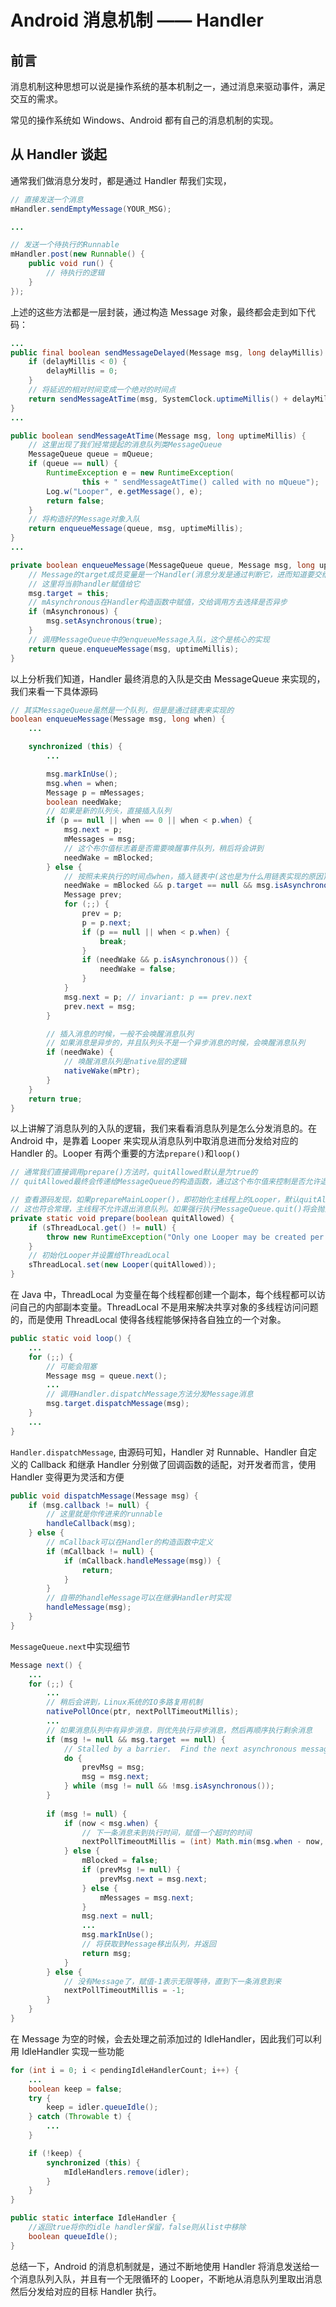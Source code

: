 # Android 消息机制 —— Handler

## 前言

消息机制这种思想可以说是操作系统的基本机制之一，通过消息来驱动事件，满足交互的需求。

常见的操作系统如 Windows、Android 都有自己的消息机制的实现。

## 从 Handler 谈起

通常我们做消息分发时，都是通过 Handler 帮我们实现，

```java
// 直接发送一个消息
mHandler.sendEmptyMessage(YOUR_MSG);

...

// 发送一个待执行的Runnable
mHandler.post(new Runnable() {
    public void run() {
        // 待执行的逻辑
    }
});
```

上述的这些方法都是一层封装，通过构造 Message 对象，最终都会走到如下代码：

```java
...
public final boolean sendMessageDelayed(Message msg, long delayMillis) {
    if (delayMillis < 0) {
        delayMillis = 0;
    }
    // 将延迟的相对时间变成一个绝对的时间点
    return sendMessageAtTime(msg, SystemClock.uptimeMillis() + delayMillis);
}
...

public boolean sendMessageAtTime(Message msg, long uptimeMillis) {
    // 这里出现了我们经常提起的消息队列类MessageQueue
    MessageQueue queue = mQueue;
    if (queue == null) {
        RuntimeException e = new RuntimeException(
                this + " sendMessageAtTime() called with no mQueue");
        Log.w("Looper", e.getMessage(), e);
        return false;
    }
    // 将构造好的Message对象入队
    return enqueueMessage(queue, msg, uptimeMillis);
}
...

private boolean enqueueMessage(MessageQueue queue, Message msg, long uptimeMillis) {
    // Message的target成员变量是一个Handler(消息分发是通过判断它，进而知道要交给哪个handler去处理消息的)
    // 这里将当前handler赋值给它
    msg.target = this;
    // mAsynchronous在Handler构造函数中赋值，交给调用方去选择是否异步
    if (mAsynchronous) {
        msg.setAsynchronous(true);
    }
    // 调用MessageQueue中的enqueueMessage入队，这个是核心的实现
    return queue.enqueueMessage(msg, uptimeMillis);
}
```

以上分析我们知道，Handler 最终消息的入队是交由 MessageQueue 来实现的，我们来看一下具体源码

```java
// 其实MessageQueue虽然是一个队列，但是是通过链表来实现的
boolean enqueueMessage(Message msg, long when) {
    ...

    synchronized (this) {
        ...

        msg.markInUse();
        msg.when = when;
        Message p = mMessages;
        boolean needWake;
        // 如果是新的队列头，直接插入队列
        if (p == null || when == 0 || when < p.when) {
            msg.next = p;
            mMessages = msg;
            // 这个布尔值标志着是否需要唤醒事件队列，稍后将会讲到
            needWake = mBlocked;
        } else {
            // 按照未来执行的时间点when，插入链表中(这也是为什么用链表实现的原因)
            needWake = mBlocked && p.target == null && msg.isAsynchronous();
            Message prev;
            for (;;) {
                prev = p;
                p = p.next;
                if (p == null || when < p.when) {
                    break;
                }
                if (needWake && p.isAsynchronous()) {
                    needWake = false;
                }
            }
            msg.next = p; // invariant: p == prev.next
            prev.next = msg;
        }

        // 插入消息的时候，一般不会唤醒消息队列
        // 如果消息是异步的，并且队列头不是一个异步消息的时候，会唤醒消息队列
        if (needWake) {
            // 唤醒消息队列是native层的逻辑
            nativeWake(mPtr);
        }
    }
    return true;
}
```

以上讲解了消息队列的入队的逻辑，我们来看看消息队列是怎么分发消息的。在 Android 中，是靠着 Looper 来实现从消息队列中取消息进而分发给对应的 Handler 的。Looper 有两个重要的方法`prepare()`和`loop()`

```java
// 通常我们直接调用prepare()方法时，quitAllowed默认是为true的
// quitAllowed最终会传递给MessageQueue的构造函数，通过这个布尔值来控制是否允许退出消息队列

// 查看源码发现，如果prepareMainLooper()，即初始化主线程上的Looper，默认quitAllowed是为false的。
// 这也符合常理，主线程不允许退出消息队列。如果强行执行MessageQueue.quit()将会抛出异常。
private static void prepare(boolean quitAllowed) {
    if (sThreadLocal.get() != null) {
        throw new RuntimeException("Only one Looper may be created per thread");
    }
    // 初始化Looper并设置给ThreadLocal
    sThreadLocal.set(new Looper(quitAllowed));
}
```

在 Java 中，ThreadLocal 为变量在每个线程都创建一个副本，每个线程都可以访问自己的内部副本变量。ThreadLocal 不是用来解决共享对象的多线程访问问题的，而是使用 ThreadLocal 使得各线程能够保持各自独立的一个对象。

```java
public static void loop() {
    ...
    for (;;) {
        // 可能会阻塞
        Message msg = queue.next();
        ...
        // 调用Handler.dispatchMessage方法分发Message消息
        msg.target.dispatchMessage(msg);
    }
    ...
}
```

`Handler.dispatchMessage`, 由源码可知，Handler 对 Runnable、Handler 自定义的 Callback 和继承 Handler 分别做了回调函数的适配，对开发者而言，使用 Handler 变得更为灵活和方便

```java
public void dispatchMessage(Message msg) {
    if (msg.callback != null) {
        // 这里就是你传进来的runnable
        handleCallback(msg);
    } else {
        // mCallback可以在Handler的构造函数中定义
        if (mCallback != null) {
            if (mCallback.handleMessage(msg)) {
                return;
            }
        }
        // 自带的handleMessage可以在继承Handler时实现
        handleMessage(msg);
    }
}
```

`MessageQueue.next`中实现细节

```java
Message next() {
    ...
    for (;;) {
        ...
        // 稍后会讲到，Linux系统的IO多路复用机制
        nativePollOnce(ptr, nextPollTimeoutMillis);
        ...
        // 如果消息队列中有异步消息，则优先执行异步消息，然后再顺序执行剩余消息
        if (msg != null && msg.target == null) {
            // Stalled by a barrier.  Find the next asynchronous message in the queue.
            do {
                prevMsg = msg;
                msg = msg.next;
            } while (msg != null && !msg.isAsynchronous());
        }
        
        if (msg != null) {
            if (now < msg.when) {
                // 下一条消息未到执行时间，赋值一个超时的时间
                nextPollTimeoutMillis = (int) Math.min(msg.when - now, Integer.MAX_VALUE);
            } else {
                mBlocked = false;
                if (prevMsg != null) {
                    prevMsg.next = msg.next;
                } else {
                    mMessages = msg.next;
                }
                msg.next = null;
                ...
                msg.markInUse();
                // 将获取到Message移出队列，并返回
                return msg;
            }
        } else {
            // 没有Message了，赋值-1表示无限等待，直到下一条消息到来
            nextPollTimeoutMillis = -1;
        }
    }
}
```

在 Message 为空的时候，会去处理之前添加过的 IdleHandler，因此我们可以利用 IdleHandler 实现一些功能

```java
for (int i = 0; i < pendingIdleHandlerCount; i++) {
    ...
    boolean keep = false;
    try {
        keep = idler.queueIdle();
    } catch (Throwable t) {
        ...
    }

    if (!keep) {
        synchronized (this) {
            mIdleHandlers.remove(idler);
        }
    }
}

public static interface IdleHandler {
    //返回true将你的idle handler保留，false则从list中移除
    boolean queueIdle();
}
```

总结一下，Android 的消息机制就是，通过不断地使用 Handler 将消息发送给一个消息队列入队，并且有一个无限循环的 Looper，不断地从消息队列里取出消息然后分发给对应的目标 Handler 执行。